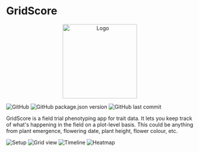 # GridScore

<p align="center">
  <img src="https://raw.githubusercontent.com/sebastian-raubach/gridscore/master/public/img/gridscore.svg?sanitize=true" width="200" alt="Logo">
</p>

![GitHub](https://img.shields.io/github/license/sebastian-raubach/gridscore)
![GitHub package.json version](https://img.shields.io/github/package-json/v/sebastian-raubach/gridscore)
![GitHub last commit](https://img.shields.io/github/last-commit/sebastian-raubach/gridscore)

GridScore is a field trial phenotyping app for trait data. It lets you keep track of what's happening in the field on a plot-level basis. This could be anything from plant emergence, flowering date, plant height, flower colour, etc.

![](https://raw.githubusercontent.com/sebastian-raubach/gridscore/master/public/img/screenshot-setup.jpg "Setup")
![](https://raw.githubusercontent.com/sebastian-raubach/gridscore/master/public/img/screenshot-grid.jpg "Grid view")
![](https://raw.githubusercontent.com/sebastian-raubach/gridscore/master/public/img/screenshot-timeline.jpg "Timeline")
![](https://raw.githubusercontent.com/sebastian-raubach/gridscore/master/public/img/screenshot-heatmap.jpg "Heatmap")